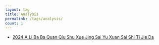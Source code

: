 ```yaml
---
layout: tag
title: Analysis
permalink: /tags/analysis/
count: 1
---
```


- [2024 A Li Ba Ba Quan Qiu Shu Xue Jing Sai Yu Xuan Sai  Shi Ti Jie Da ](https://www.longluo.me/blog/2024/04/16/2024-alibaba-global-mathematics-competition-qualifying-round/)

